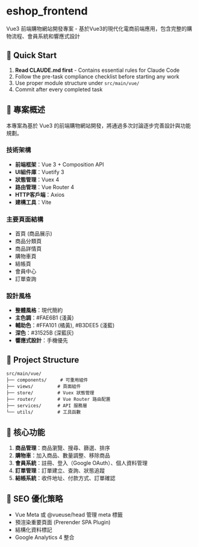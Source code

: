 # eshop_frontend

Vue3 前端購物網站開發專案 - 基於Vue3的現代化電商前端應用，包含完整的購物流程、會員系統和響應式設計

## 🚀 Quick Start

1. **Read CLAUDE.md first** - Contains essential rules for Claude Code
2. Follow the pre-task compliance checklist before starting any work
3. Use proper module structure under `src/main/vue/`
4. Commit after every completed task

## 🎯 專案概述

本專案為基於 Vue3 的前端購物網站開發，將通過多次討論逐步完善設計與功能規劃。

### 技術架構
- **前端框架**：Vue 3 + Composition API
- **UI組件庫**：Vuetify 3
- **狀態管理**：Vuex 4
- **路由管理**：Vue Router 4
- **HTTP客戶端**：Axios
- **建構工具**：Vite

### 主要頁面結構
- 首頁 (商品展示)
- 商品分類頁
- 商品詳情頁
- 購物車頁
- 結帳頁
- 會員中心
- 訂單查詢

### 設計風格
- **整體風格**：現代簡約
- **主色調**：#FAE6B1 (淺黃)
- **輔助色**：#FFA101 (橘黃), #B3DEE5 (淺藍)
- **深色**：#31525B (深藍灰)
- **響應式設計**：手機優先

## 📁 Project Structure

```
src/main/vue/
├── components/     # 可重用組件
├── views/         # 頁面組件  
├── store/         # Vuex 狀態管理
├── router/        # Vue Router 路由配置
├── services/      # API 服務層
└── utils/         # 工具函數
```

## 🎯 核心功能
1. **商品管理**：商品瀏覽、搜尋、篩選、排序
2. **購物車**：加入商品、數量調整、移除商品
3. **會員系統**：註冊、登入（Google OAuth）、個人資料管理
4. **訂單管理**：訂單建立、查詢、狀態追蹤
5. **結帳系統**：收件地址、付款方式、訂單確認

## 🎨 SEO 優化策略
- Vue Meta 或 @vueuse/head 管理 meta 標籤
- 預渲染重要頁面 (Prerender SPA Plugin)
- 結構化資料標記
- Google Analytics 4 整合